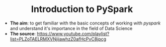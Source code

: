 <h1 style="text-align: center;">
    Introduction to PySpark
</h1>

* **The aim**: to get familiar with the basic concepts of working with *pyspark* and understand it's importance in the field of Data Science
* **The source**: <https://www.youtube.com/playlist?list=PLZoTAELRMXVNjiiawhzZ0afHcPvC8jpcg> 

